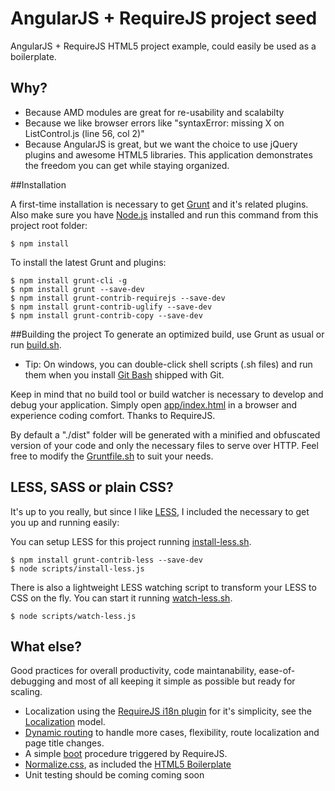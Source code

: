 AngularJS + RequireJS project seed
==================================

AngularJS + RequireJS HTML5 project example, could easily be used as a boilerplate.

## Why?

- Because AMD modules are great for re-usability and scalabilty
- Because we like browser errors like "syntaxError: missing X on ListControl.js (line 56, col 2)"
- Because AngularJS is great, but we want the choice to use jQuery plugins and awesome HTML5 libraries.
This application demonstrates the freedom you can get while staying organized.

##Installation

A first-time installation is necessary to get [Grunt](http://gruntjs.com/) and it's related plugins. Also make sure you have [Node.js](http://nodejs.org/) installed and run this command from this project root folder:

    $ npm install

To install the latest Grunt and plugins:
  
    $ npm install grunt-cli -g
    $ npm install grunt --save-dev
    $ npm install grunt-contrib-requirejs --save-dev
    $ npm install grunt-contrib-uglify --save-dev
    $ npm install grunt-contrib-copy --save-dev

##Building the project
To generate an optimized build, use Grunt as usual or run [build.sh](https://github.com/pheno7/angular-requirejs-seed/blob/master/build.sh).

- Tip: On windows, you can double-click shell scripts (.sh files) and run them when you install [Git Bash](http://git-scm.com/downloads) shipped with Git.

Keep in mind that no build tool or build watcher is necessary to develop and debug your application. Simply open [app/index.html](https://github.com/pheno7/angular-requirejs-seed/blob/master/app/index.html) in a browser and experience coding comfort. Thanks to RequireJS.

By default a "./dist" folder will be generated with a minified and obfuscated version of your code and only the necessary files to serve over HTTP. Feel free to modify the [Gruntfile.sh](https://github.com/pheno7/angular-requirejs-seed/blob/master/Gruntfile.js) to suit your needs.

## LESS, SASS or plain CSS?

It's up to you really, but since I like [LESS](http://lesscss.org/), I included the necessary to get you up and running easily:

You can setup LESS for this project running [install-less.sh](https://github.com/pheno7/angular-requirejs-seed/blob/master/install-less.sh).

    $ npm install grunt-contrib-less --save-dev
    $ node scripts/install-less.js

There is also a lightweight LESS watching script to transform your LESS to CSS on the fly. You can start it running [watch-less.sh](https://github.com/pheno7/angular-requirejs-seed/blob/master/watch-less.sh).

    $ node scripts/watch-less.js

## What else?

Good practices for overall productivity, code maintanability, ease-of-debugging and most of all keeping it simple as possible but ready for scaling.

- Localization using the [RequireJS i18n plugin](https://github.com/requirejs/i18n) for it's simplicity, see the [Localization](https://github.com/pheno7/angular-requirejs-seed/blob/master/app/models/Localization.js) model.
- [Dynamic routing](https://github.com/pheno7/angular-requirejs-seed/blob/master/app/routing.js) to handle more cases, flexibility, route localization and page title changes.
- A simple [boot](https://github.com/pheno7/angular-requirejs-seed/blob/master/app/boot.js) procedure triggered by RequireJS. 
- [Normalize.css](http://necolas.github.io/normalize.css/), as included the [HTML5 Boilerplate](http://html5boilerplate.com/)
- Unit testing should be coming coming soon
